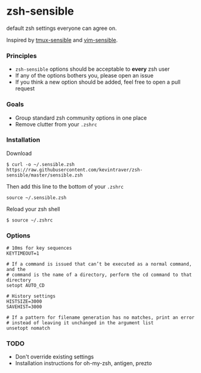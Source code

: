 # zsh-sensible

default zsh settings everyone can agree on.

Inspired by [tmux-sensible](https://github.com/tmux-plugins/tmux-sensible) and [vim-sensible](https://github.com/tpope/vim-sensible).

### Principles

- `zsh-sensible` options should be acceptable to **every** zsh user
- If any of the options bothers you, please open an issue
- If you think a new option should be added, feel free to open a pull request

### Goals

- Group standard zsh community options in one place
- Remove clutter from your `.zshrc`

### Installation

Download

    $ curl -o ~/.sensible.zsh https://raw.githubusercontent.com/kevintraver/zsh-sensible/master/sensible.zsh

Then add this line to the bottom of your `.zshrc`

    source ~/.sensible.zsh

Reload your zsh shell

    $ source ~/.zshrc

### Options

    # 10ms for key sequences
    KEYTIMEOUT=1

    # If a command is issued that can’t be executed as a normal command, and the
    # command is the name of a directory, perform the cd command to that directory
    setopt AUTO_CD

    # History settings
    HISTSIZE=3000
    SAVEHIST=3000

    # If a pattern for filename generation has no matches, print an error
    # instead of leaving it unchanged in the argument list
    unsetopt nomatch

### TODO

- Don't override existing settings
- Installation instructions for oh-my-zsh, antigen, prezto
